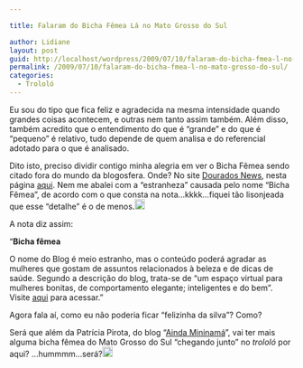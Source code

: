 ```yaml
---

title: Falaram do Bicha Fêmea Lá no Mato Grosso do Sul

author: Lidiane
layout: post
guid: http://localhost/wordpress/2009/07/10/falaram-do-bicha-fmea-l-no-mato-grosso-do-sul/
permalink: /2009/07/10/falaram-do-bicha-fmea-l-no-mato-grosso-do-sul/
categories:
  - Trololó
---
```

Eu sou do tipo que fica feliz e agradecida na mesma intensidade quando grandes coisas acontecem, e outras nem tanto assim também. Além disso, também acredito que o entendimento do que é “grande” e do que é “pequeno” é relativo, tudo depende de quem analisa e do referencial adotado para o que é analisado. 

Dito isto, preciso dividir contigo minha alegria em ver o Bicha Fêmea sendo citado fora do mundo da blogosfera. Onde? No site <a href="http://douradosnews.com.br/capa/" target="_blank">Dourados News</a>, nesta página <a href="http://douradosnews.com.br/leitura.php?id=15233&anoMat=2009" target="_blank">aqui</a>. Nem me abalei com a “estranheza” causada pelo nome “Bicha Fêmea”, de acordo com o que consta na nota…kkkk…fiquei tão lisonjeada que esse “detalhe” é o de menos.[<img title="EmoticonHappy" style="display:inline;" height="18" alt="EmoticonHappy" src="http://www.trololodemulher.com.br/blog/wp-content/uploads/2009/07/emoticonhappy_thumb8.gif" width="18" />](http://www.trololodemulher.com.br/blog/wp-content/uploads/2009/07/emoticonhappy8.gif) 

A nota diz assim: 

“**Bicha fêmea** 

O nome do Blog é meio estranho, mas o conteúdo poderá agradar as mulheres que gostam de assuntos relacionados à beleza e de dicas de saúde. Segundo a descrição do blog, trata-se de “um espaço virtual para mulheres bonitas, de comportamento elegante; inteligentes e do bem”. Visite [aqui](http://www.trololodemulher.com.br/) para acessar.”

Agora fala aí, como eu não poderia ficar “felizinha da silva”? Como?![<img title="EmoticonSurprised" style="display:inline;" height="18" alt="EmoticonSurprised" src="http://www.trololodemulher.com.br/blog/wp-content/uploads/2009/07/emoticonsurprised_thumb3.gif" width="20" />](http://www.trololodemulher.com.br/blog/wp-content/uploads/2009/07/emoticonsurprised3.gif) 

Será que além da Patrícia Pirota, do blog “<a href="http://www.patriciapirota.blogspot.com/" target="_blank">Ainda Mininamá</a>”, vai ter mais alguma bicha fêmea do Mato Grosso do Sul “chegando junto” no _trololó_ por aqui? …hummmm…será?[<img title="EmoticonBigSmile" style="display:inline;" height="18" alt="EmoticonBigSmile" src="http://www.trololodemulher.com.br/blog/wp-content/uploads/2009/07/emoticonbigsmile_thumb6.gif" width="18" />](http://www.trololodemulher.com.br/blog/wp-content/uploads/2009/07/emoticonbigsmile6.gif)